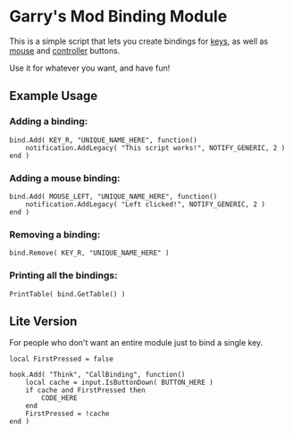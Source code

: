 # Garry's Mod Binding Module
This is a simple script that lets you create bindings for [keys](https://wiki.garrysmod.com/page/Enums/KEY), as well as [mouse](https://wiki.garrysmod.com/page/Enums/MOUSE) and [controller](https://wiki.garrysmod.com/page/Enums/JOYSTICK) buttons. 

Use it for whatever you want, and have fun!

## Example Usage
### Adding a binding:
```
bind.Add( KEY_R, "UNIQUE_NAME_HERE", function()
    notification.AddLegacy( "This script works!", NOTIFY_GENERIC, 2 )
end )
```
### Adding a mouse binding:
```
bind.Add( MOUSE_LEFT, "UNIQUE_NAME_HERE", function()
    notification.AddLegacy( "Left clicked!", NOTIFY_GENERIC, 2 )
end )
```
### Removing a binding:
```
bind.Remove( KEY_R, "UNIQUE_NAME_HERE" )
```
### Printing all the bindings:
```
PrintTable( bind.GetTable() )
```

## Lite Version
For people who don't want an entire module just to bind a single key.
```
local FirstPressed = false

hook.Add( "Think", "CallBinding", function()
	local cache = input.IsButtonDown( BUTTON_HERE )
	if cache and FirstPressed then
	    CODE_HERE
	end
	FirstPressed = !cache
end )
```
